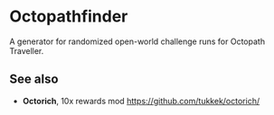 # Octopathfinder

A generator for randomized open-world challenge runs for Octopath Traveller.

## See also

* **Octorich**, 10x rewards mod https://github.com/tukkek/octorich/
